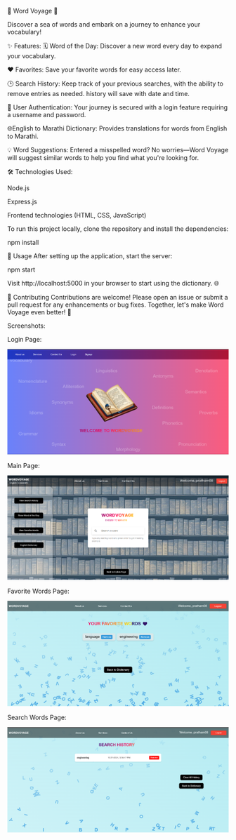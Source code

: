 🌊 Word Voyage 🌊

Discover a sea of words and embark on a journey to enhance your vocabulary!

✨ Features: 
🗓️ Word of the Day: Discover a new word every day to expand your vocabulary.

❤️ Favorites: Save your favorite words for easy access later.

🕒 Search History: Keep track of your previous searches, with the ability to remove entries as needed. history will save with date and time.

🔐 User Authentication: Your journey is secured with a login feature requiring a username and password.

🌐English to Marathi Dictionary: Provides translations for words from English to Marathi.

💡 Word Suggestions: Entered a misspelled word? No worries—Word Voyage will suggest similar words to help you find what you're looking for.

🛠️ Technologies Used:

Node.js

Express.js

Frontend technologies (HTML, CSS, JavaScript)

To run this project locally, clone the repository and install the dependencies:

npm install

🚀 Usage
After setting up the application, start the server:

npm start

Visit http://localhost:5000 in your browser to start using the dictionary. 🌐

🤝 Contributing
Contributions are welcome! Please open an issue or submit a pull request for any enhancements or bug fixes. Together, let's make Word Voyage even better! 🎉

Screenshots: 

Login Page:

![login page](public/images/loginpage.png)

Main Page:

![Home Page Screenshot](public/images/mainpage.png)


Favorite Words Page:

![fav page](public/images/favpage.png)

Search Words Page:

![search page](public/images/searchpage.png)



